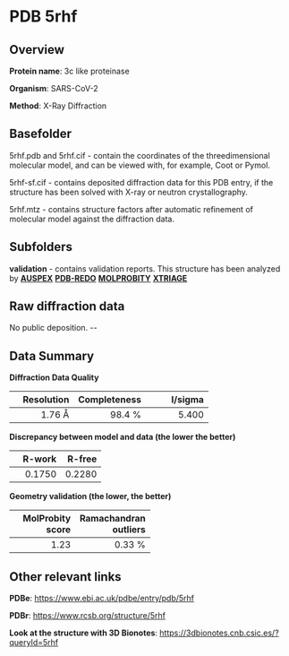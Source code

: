 # PDB 5rhf

## Overview

**Protein name**: 3c like proteinase

**Organism**: SARS-CoV-2

**Method**: X-Ray Diffraction

## Basefolder

5rhf.pdb and 5rhf.cif - contain the coordinates of the threedimensional molecular model, and can be viewed with, for example, Coot or Pymol.

5rhf-sf.cif - contains deposited diffraction data for this PDB entry, if the structure has been solved with X-ray or neutron crystallography.

5rhf.mtz - contains structure factors after automatic refinement of molecular model against the diffraction data.

## Subfolders





**validation** - contains validation reports. This structure has been analyzed by [**AUSPEX**](https://github.com/thorn-lab/coronavirus_structural_task_force/tree/master/pdb/3c_like_proteinase/SARS-CoV-2/5rhf/validation/auspex) [**PDB-REDO**](https://github.com/thorn-lab/coronavirus_structural_task_force/tree/master/pdb/3c_like_proteinase/SARS-CoV-2/5rhf/validation/pdb-redo) [**MOLPROBITY**](https://github.com/thorn-lab/coronavirus_structural_task_force/tree/master/pdb/3c_like_proteinase/SARS-CoV-2/5rhf/validation/molprobity) [**XTRIAGE**](https://github.com/thorn-lab/coronavirus_structural_task_force/blob/master/pdb/3c_like_proteinase/SARS-CoV-2/5rhf/validation/Xtriage_output.log) 

## Raw diffraction data

No public deposition. --<br> 

## Data Summary
**Diffraction Data Quality**

|   | Resolution | Completeness| I/sigma |
|---|-------------:|----------------:|--------------:|
|   |1.76 Å|98.4  %|<img width=50/>5.400|

**Discrepancy between model and data (the lower the better)**

|   | **R-work**| **R-free**   
|---|-------------:|----------------:|           
||  0.1750|  0.2280|

**Geometry validation (the lower, the better)**

|   |**MolProbity<br>score**| **Ramachandran<br>outliers** 
|---|-------------:|----------------:|
||  1.23|  0.33 %|

 

 



## Other relevant links 
**PDBe**:  https://www.ebi.ac.uk/pdbe/entry/pdb/5rhf
 
**PDBr**: https://www.rcsb.org/structure/5rhf 

**Look at the structure with 3D Bionotes**: https://3dbionotes.cnb.csic.es/?queryId=5rhf

